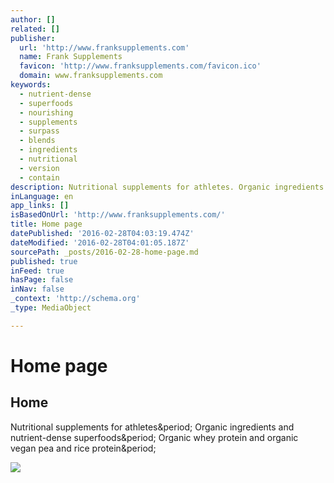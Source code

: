 ```yaml
---
author: []
related: []
publisher:
  url: 'http://www.franksupplements.com'
  name: Frank Supplements
  favicon: 'http://www.franksupplements.com/favicon.ico'
  domain: www.franksupplements.com
keywords:
  - nutrient-dense
  - superfoods
  - nourishing
  - supplements
  - surpass
  - blends
  - ingredients
  - nutritional
  - version
  - contain
description: Nutritional supplements for athletes. Organic ingredients and nutrient-dense superfoods. Organic whey protein and organic vegan pea and rice protein.
inLanguage: en
app_links: []
isBasedOnUrl: 'http://www.franksupplements.com/'
title: Home page
datePublished: '2016-02-28T04:03:19.474Z'
dateModified: '2016-02-28T04:01:05.187Z'
sourcePath: _posts/2016-02-28-home-page.md
published: true
inFeed: true
hasPage: false
inNav: false
_context: 'http://schema.org'
_type: MediaObject

---
```

# Home page

<article style=""><h1>Home</h1><p>Nutritional supplements for athletes&amp;period; Organic ingredients and nutrient-dense superfoods&amp;period; Organic whey protein and organic vegan pea and rice protein&amp;period;</p><img src="http://static1.squarespace.com/static/54d80228e4b05b17981ab831/t/5598b590e4b0e6e634c7cb03/1451104298179/?format=1000w" /></article>